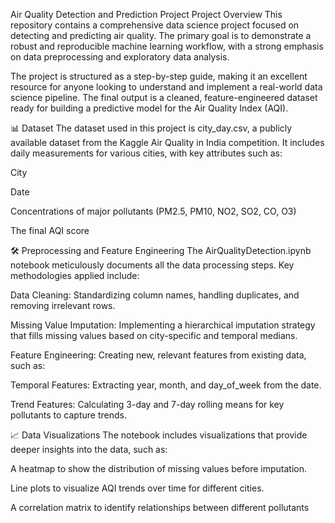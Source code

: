 Air Quality Detection and Prediction Project
Project Overview
This repository contains a comprehensive data science project focused on detecting and predicting air quality. The primary goal is to demonstrate a robust and reproducible machine learning workflow, with a strong emphasis on data preprocessing and exploratory data analysis.

The project is structured as a step-by-step guide, making it an excellent resource for anyone looking to understand and implement a real-world data science pipeline. The final output is a cleaned, feature-engineered dataset ready for building a predictive model for the Air Quality Index (AQI).

📊 Dataset
The dataset used in this project is city_day.csv, a publicly available dataset from the Kaggle Air Quality in India competition. It includes daily measurements for various cities, with key attributes such as:

City

Date

Concentrations of major pollutants (PM2.5, PM10, NO2, SO2, CO, O3)

The final AQI score

🛠️ Preprocessing and Feature Engineering
The AirQualityDetection.ipynb notebook meticulously documents all the data processing steps. Key methodologies applied include:

Data Cleaning: Standardizing column names, handling duplicates, and removing irrelevant rows.

Missing Value Imputation: Implementing a hierarchical imputation strategy that fills missing values based on city-specific and temporal medians.

Feature Engineering: Creating new, relevant features from existing data, such as:

Temporal Features: Extracting year, month, and day_of_week from the date.

Trend Features: Calculating 3-day and 7-day rolling means for key pollutants to capture trends.

📈 Data Visualizations
The notebook includes visualizations that provide deeper insights into the data, such as:

A heatmap to show the distribution of missing values before imputation.

Line plots to visualize AQI trends over time for different cities.

A correlation matrix to identify relationships between different pollutants
